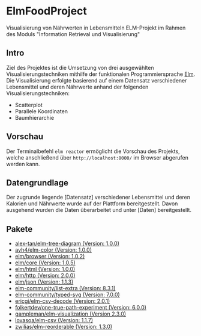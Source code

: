 # ElmFoodProject
Visualisierung von Nährwerten in Lebensmitteln
ELM-Projekt im Rahmen des Moduls "Information Retrieval und Visualisierung"

## Intro
Ziel des Projektes ist die Umsetzung von drei ausgewählten Visualisierungstechniken mithilfe der funktionalen Programmiersprache [Elm](https://elm-lang.org/). 
Die Visualisierung erfolgte basierend auf einem Datensatz verschiedener Lebensmittel und deren Nährwerte anhand der folgenden Visualisierungstechniken:
- Scatterplot
- Parallele Koordinaten
- Baumhierarchie

## Vorschau
Der Terminalbefehl `elm reactor` ermöglicht die Vorschau des Projekts, welche anschließend über `http://localhost:8000/` im Browser abgerufen werden kann.

## Datengrundlage
Der zugrunde liegende [Datensatz] verschiedener Lebensmittel und deren Kalorien und Nährwerte wurde auf der Plattform bereitgestellt. Davon ausgehend wurden die Daten überarbeitet und unter [Daten] bereitgestellt.

## Pakete
- [alex-tan/elm-tree-diagram (Version: 1.0.0)](https://package.elm-lang.org/packages/alex-tan/elm-tree-diagram/1.0.0)
- [avh4/elm-color (Version: 1.0.0)](https://package.elm-lang.org/packages/avh4/elm-color/1.0.0)
- [elm/browser (Version: 1.0.2)](https://package.elm-lang.org/packages/elm/browser/1.0.2)
- [elm/core (Version: 1.0.5)](https://package.elm-lang.org/packages/elm/core/1.0.5)
- [elm/html (Version: 1.0.0)](https://package.elm-lang.org/packages/elm/html/1.0.0)
- [elm/http (Version: 2.0.0)](https://package.elm-lang.org/packages/elm/http/2.0.0)
- [elm/json (Version: 1.1.3)](https://package.elm-lang.org/packages/elm/json/1.1.3)
- [elm-community/list-extra (Version: 8.3.1)](https://package.elm-lang.org/packages/elm-community/list-extra/8.3.1)
- [elm-community/typed-svg (Version: 7.0.0)](https://package.elm-lang.org/packages/elm-community/typed-svg/7.0.0)
- [ericgj/elm-csv-decode (Version: 2.0.1)](https://package.elm-lang.org/packages/ericgj/elm-csv-decode/2.0.1)
- [folkertdev/one-true-path-experiment (Version: 6.0.0)](https://package.elm-lang.org/packages/folkertdev/one-true-path-experiment/6.0.0)
- [gampleman/elm-visualization (Version 2.3.0)](https://package.elm-lang.org/packages/gampleman/elm-visualization/2.3.0)
- [lovasoa/elm-csv (Version: 1.1.7)](https://package.elm-lang.org/packages/lovasoa/elm-csv/1.1.7)
- [zwilias/elm-reorderable (Version: 1.3.0)](https://package.elm-lang.org/packages/zwilias/elm-reorderable/1.3.0)